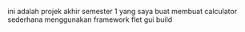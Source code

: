 ini adalah projek akhir semester 1 yang saya buat
membuat calculator sederhana menggunakan framework flet gui build 
